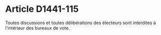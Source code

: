 # Article D1441-115

  
Toutes discussions et toutes délibérations des électeurs sont interdites à l'intérieur des bureaux de vote.